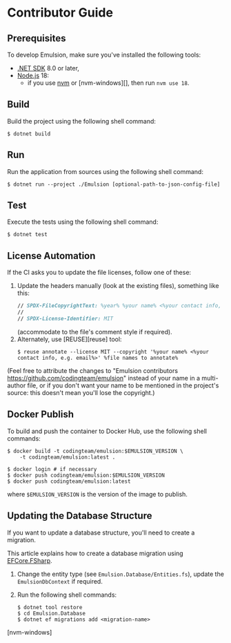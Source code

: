 <!--
SPDX-FileCopyrightText: 2024 Emulsion contributors <https://github.com/codingteam/emulsion>

SPDX-License-Identifier: MIT
-->

Contributor Guide
=================

Prerequisites
-------------
To develop Emulsion, make sure you've installed the following tools:
- [.NET SDK][dotnet] 8.0 or later,
- [Node.js][node.js] 18:
  - if you use [nvm][] or [nvm-windows][], then run `nvm use 18`.

Build
-----
Build the project using the following shell command:

```console
$ dotnet build
```

Run
---
Run the application from sources using the following shell command:

```console
$ dotnet run --project ./Emulsion [optional-path-to-json-config-file]
```

Test
----
Execute the tests using the following shell command:

```console
$ dotnet test
```

License Automation
------------------
<!-- REUSE-IgnoreStart -->
If the CI asks you to update the file licenses, follow one of these:
1. Update the headers manually (look at the existing files), something like this:
   ```fsharp
   // SPDX-FileCopyrightText: %year% %your name% <%your contact info, e.g. email%>
   //
   // SPDX-License-Identifier: MIT
   ```
   (accommodate to the file's comment style if required).
2. Alternately, use [REUSE][reuse] tool:
   ```console
   $ reuse annotate --license MIT --copyright '%your name% <%your contact info, e.g. email%>' %file names to annotate%
   ```

(Feel free to attribute the changes to "Emulsion contributors <https://github.com/codingteam/emulsion>" instead of your name in a multi-author file, or if you don't want your name to be mentioned in the project's source: this doesn't mean you'll lose the copyright.)
<!-- REUSE-IgnoreEnd -->

Docker Publish
--------------
To build and push the container to Docker Hub, use the following shell commands:

```console
$ docker build -t codingteam/emulsion:$EMULSION_VERSION \
    -t codingteam/emulsion:latest .

$ docker login # if necessary
$ docker push codingteam/emulsion:$EMULSION_VERSION
$ docker push codingteam/emulsion:latest
```

where `$EMULSION_VERSION` is the version of the image to publish.

Updating the Database Structure
-------------------------------
If you want to update a database structure, you'll need to create a migration.

This article explains how to create a database migration using [EFCore.FSharp][efcore.fsharp].

1. Change the entity type (see `Emulsion.Database/Entities.fs`), update the `EmulsionDbContext` if required.
2. Run the following shell commands:

   ```console
   $ dotnet tool restore
   $ cd Emulsion.Database
   $ dotnet ef migrations add <migration-name>
   ```

[dotnet]: https://dot.net/
[efcore.fsharp]: https://github.com/efcore/EFCore.FSharp
[node.js]: https://nodejs.org/
[nvm]: https://github.com/nvm-sh/nvm
[nvm-windows]
